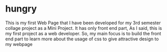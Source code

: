 # hungry
This is my first Web Page that I have been developed for my 3rd semester collage project as a Mini Project.
It has only front end part, As I said, this is my first project as a web developer. So, my main focus is to build 
the front end part to learn more about the usage of css to give attractive design to my webpage
